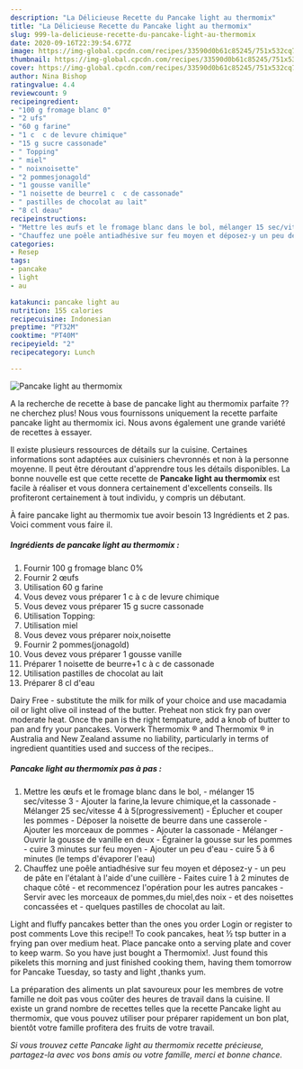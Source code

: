 ```yaml
---
description: "La Délicieuse Recette du Pancake light au thermomix"
title: "La Délicieuse Recette du Pancake light au thermomix"
slug: 999-la-delicieuse-recette-du-pancake-light-au-thermomix
date: 2020-09-16T22:39:54.677Z
image: https://img-global.cpcdn.com/recipes/33590d0b61c85245/751x532cq70/pancake-light-au-thermomix-photo-principale-de-la-recette.jpg
thumbnail: https://img-global.cpcdn.com/recipes/33590d0b61c85245/751x532cq70/pancake-light-au-thermomix-photo-principale-de-la-recette.jpg
cover: https://img-global.cpcdn.com/recipes/33590d0b61c85245/751x532cq70/pancake-light-au-thermomix-photo-principale-de-la-recette.jpg
author: Nina Bishop
ratingvalue: 4.4
reviewcount: 9
recipeingredient:
- "100 g fromage blanc 0"
- "2 ufs"
- "60 g farine"
- "1 c  c de levure chimique"
- "15 g sucre cassonade"
- " Topping"
- " miel"
- " noixnoisette"
- "2 pommesjonagold"
- "1 gousse vanille"
- "1 noisette de beurre1 c  c de cassonade"
- " pastilles de chocolat au lait"
- "8 cl deau"
recipeinstructions:
- "Mettre les œufs et le fromage blanc dans le bol, mélanger 15 sec/vitesse 3 Ajouter la farine,la levure chimique,et la cassonade  Mélanger 25 sec/vitesse 4 à 5(progressivement) Éplucher et couper les pommes Déposer la noisette de beurre dans une casserole Ajouter les morceaux de pommes Ajouter la cassonade Mélanger Ouvrir la gousse de vanille en deux Égrainer la gousse sur les pommes cuire 3 minutes sur feu moyen Ajouter un peu d&#39;eau cuire 5 à 6 minutes (le temps d&#39;évaporer l&#39;eau)"
- "Chauffez une poêle antiadhésive sur feu moyen et déposez-y un peu de pâte en l&#39;étalant à l&#39;aide d&#39;une cuillère Faites cuire 1 à 2 minutes de chaque côté et recommencez l&#39;opération pour les autres pancakes Servir avec les morceaux de pommes,du miel,des noix et des noisettes concassées et quelques pastilles de chocolat au lait."
categories:
- Resep
tags:
- pancake
- light
- au

katakunci: pancake light au 
nutrition: 155 calories
recipecuisine: Indonesian
preptime: "PT32M"
cooktime: "PT40M"
recipeyield: "2"
recipecategory: Lunch

---
```



![Pancake light au thermomix](https://img-global.cpcdn.com/recipes/33590d0b61c85245/751x532cq70/pancake-light-au-thermomix-photo-principale-de-la-recette.jpg)

A la recherche de recette à base de pancake light au thermomix parfaite ?? ne cherchez plus! Nous vous fournissons uniquement la recette parfaite pancake light au thermomix ici. Nous avons également une grande variété de recettes à essayer.

Il existe plusieurs ressources de détails sur la cuisine. Certaines informations sont adaptées aux cuisiniers chevronnés et non à la personne moyenne. Il peut être déroutant d'apprendre tous les détails disponibles. La bonne nouvelle est que cette recette de <strong> Pancake light au thermomix </strong> est facile à réaliser et vous donnera certainement d'excellents conseils. Ils profiteront certainement à tout individu, y compris un débutant.

<!--inarticleads1-->

À faire pancake light au thermomix tue avoir besoin 13 Ingrédients et 2 pas. Voici comment vous faire il.

##### Ingrédients de pancake light au thermomix :

1. Fournir 100 g fromage blanc 0%
1. Fournir 2 œufs
1. Utilisation 60 g farine
1. Vous devez vous préparer 1 c à c de levure chimique
1. Vous devez vous préparer 15 g sucre cassonade
1. Utilisation  Topping:
1. Utilisation  miel
1. Vous devez vous préparer  noix,noisette
1. Fournir 2 pommes(jonagold)
1. Vous devez vous préparer 1 gousse vanille
1. Préparer 1 noisette de beurre+1 c à c de cassonade
1. Utilisation  pastilles de chocolat au lait
1. Préparer 8 cl d&#39;eau


Dairy Free - substitute the milk for milk of your choice and use macadamia oil or light olive oil instead of the butter. Preheat non stick fry pan over moderate heat. Once the pan is the right tempature, add a knob of butter to pan and fry your pancakes. Vorwerk Thermomix ® and Thermomix ® in Australia and New Zealand assume no liability, particularly in terms of ingredient quantities used and success of the recipes.. 

<!--inarticleads2-->

##### Pancake light au thermomix pas à pas :

1. Mettre les œufs et le fromage blanc dans le bol, - mélanger 15 sec/vitesse 3 - Ajouter la farine,la levure chimique,et la cassonade  - Mélanger 25 sec/vitesse 4 à 5(progressivement) - Éplucher et couper les pommes - Déposer la noisette de beurre dans une casserole - Ajouter les morceaux de pommes - Ajouter la cassonade - Mélanger - Ouvrir la gousse de vanille en deux - Égrainer la gousse sur les pommes - cuire 3 minutes sur feu moyen - Ajouter un peu d&#39;eau - cuire 5 à 6 minutes (le temps d&#39;évaporer l&#39;eau)
1. Chauffez une poêle antiadhésive sur feu moyen et déposez-y - un peu de pâte en l&#39;étalant à l&#39;aide d&#39;une cuillère - Faites cuire 1 à 2 minutes de chaque côté - et recommencez l&#39;opération pour les autres pancakes - Servir avec les morceaux de pommes,du miel,des noix - et des noisettes concassées et - quelques pastilles de chocolat au lait.


Light and fluffy pancakes better than the ones you order Login or register to post comments Love this recipe!! To cook pancakes, heat ½ tsp butter in a frying pan over medium heat. Place pancake onto a serving plate and cover to keep warm. So you have just bought a Thermomix!. Just found this pikelets this morning and just finished cooking them, having them tomorrow for Pancake Tuesday, so tasty and light ,thanks yum. 

<!--inarticleads1-->

<p>
La préparation des aliments un plat savoureux pour les membres de votre famille ne doit pas vous coûter des heures de travail dans la cuisine. Il existe un grand nombre de recettes telles que la recette Pancake light au thermomix, que vous pouvez utiliser pour préparer rapidement un bon plat, bientôt votre famille profitera des fruits de votre travail.
</p>

<p>
<i>Si vous trouvez cette Pancake light au thermomix recette précieuse, partagez-la avec vos bons amis ou votre famille, merci et bonne chance.</i>
</p>
